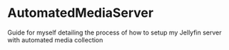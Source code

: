 # AutomatedMediaServer
Guide for myself detailing the process of how to setup my Jellyfin server with automated media collection
